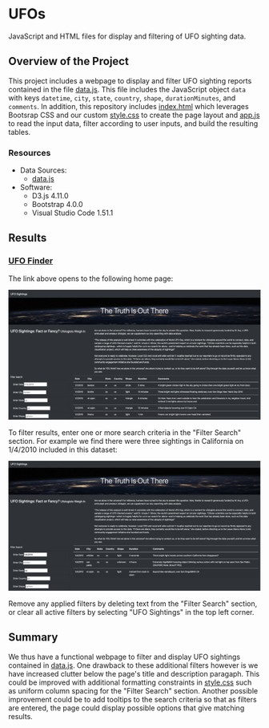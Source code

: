 # UFOs
JavaScript and HTML files for display and filtering of UFO sighting data.

## Overview of the Project
This project includes a webpage to display and filter UFO sighting reports
contained in the file [data.js](static/js/data.js). This file includes the
JavaScript object `data` with keys `datetime`, `city`, `state`, `country`,
`shape`, `durationMinutes`, and `comments`. In addition, this repository
includes [index.html](index.html) which leverages Bootsrap CSS and our custom
[style.css](static/css/style.css) to create the page layout and
[app.js](static/js/app.js) to read the input data, filter according to user
inputs, and build the resulting tables.

### Resources
- Data Sources:
    - [data.js](static/js/data.js)
- Software:
    - D3.js 4.11.0
    - Bootstrap 4.0.0
    - Visual Studio Code 1.51.1

## Results
### [UFO Finder](https://jsheppard95.github.io/UFOs/index.html)
The link above opens to the following home page:

![UFO Finder](static/images/UFO-Finder.png)

To filter results, enter one or more search criteria in the "Filter Search"
section. For example we find there were three sightings in
California on 1/4/2010 included in this dataset:

![Example](static/images/example.png)

Remove any applied filters by deleting text from the "Filter Search" section,
or clear all active filters by selecting "UFO Sightings" in the top left
corner.

## Summary
We thus have a functional webpage to filter and display UFO sightings
contained in [data.js](static/js/data.js). One drawback to these additional
filters however is we have increased clutter below the page's title and
description paragaph. This could be improved with additional formatting
constraints in [style.css](static/css/style.css) such as uniform column
spacing for the "Filter Search" section. Another possible improvement could be
to add tooltips to the search criteria so that as filters are
entered, the page could display possible options that give matching results.
